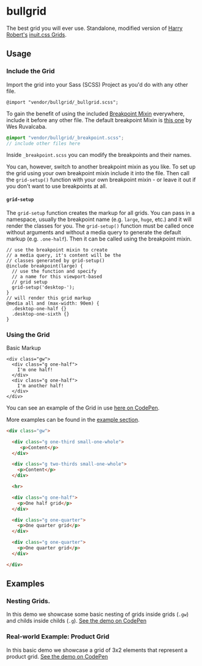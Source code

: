 # bullgrid

The best grid you will ever use. Standalone, modified version of [Harry Robert's](http://csswizardry.com/) [inuit.css
Grids](https://github.com/csswizardry/inuit.css/blob/master/objects/_grids.scss). 

## Usage

### Include the Grid

Import the grid into your Sass (SCSS) Project as you'd do with any other file.

```
@import "vendor/bullgrid/_bullgrid.scss";
```

To gain the benefit of using the included [Breakpoint
Mixin](https://github.com/synoa/bullgrid/blob/master/_breakpoint.scss)
everywhere, include it before any other file. The default breakpoint Mixin is
[this
one](https://bitbucket.org/wesruv/breakpoint/src/04efe65bbc8aa70241a610eda58c99b630f337dd/_breakpoint.scss?at=master)
 by Wes Ruvalcaba.

```scss
@import "vendor/bullgrid/_breakpoint.scss";
// include other files here
```

Inside `_breakpoint.scss` you can modify the breakpoints and their names.

You can, however, switch to another breakpoint mixin as you like. To set up the
grid using your own breakpoint mixin include it into the file. Then call the
`grid-setup()` function with your own breakpoint mixin - or leave it out if you
don't want to use breakpoints at all. 

#### `grid-setup`

The `grid-setup` function creates the markup for all grids. You can pass in a
namespace, usually the breakpoint name (e.g. `large`, `huge`, etc.) and it will
render the classes for you. The `grid-setup()` function must be called once
without arguments and without a media query to generate the default markup
(e.g. `.one-half`). Then it can be called using the breakpoint mixin.
```
// use the breakpoint mixin to create
// a media query, it's content will be the
// classes generated by grid-setup()
@include breakpoint(large) {
  // use the function and specify 
  // a name for this viewport-based
  // grid setup
  grid-setup('desktop-');
}
// will render this grid markup
@media all and (max-width: 90em) {
  .desktop-one-half {}
  .desktop-one-sixth {} 
}
```

### Using the Grid
Basic Markup
```
<div class="gw">
  <div class="g one-half">
    I'm one half!
  </div>
  <div class="g one-half">
    I'm another half!
  </div>
</div>
```

You can see an example of the Grid in use [here on
CodePen](http://codepen.io/kevingimbel/pen/MYGRKK).

More examples can be found in the [example
section](https://github.com/synoa/bullgrid#examples).

```html
<div class="gw">

  <div class="g one-third small-one-whole">
     <p>Content</p>
  </div>

  <div class="g two-thirds small-one-whole">
    <p>Content</p>
  </div>

  <hr>

  <div class="g one-half">
    <p>One half grid</p>
  </div>

  <div class="g one-quarter">
    <p>One quarter grid</p>
  </div>

  <div class="g one-quarter">
    <p>One quarter grid</p>
  </div>

</div>

```

## Examples

### Nesting Grids.

In this demo we showcase some basic nesting of grids inside grids (`.gw`) and
childs inside childs (`.g`).
[See the demo on CodePen](http://codepen.io/kevingimbel/pen/OPZGMd?editors=110)

### Real-world Example: Product Grid

In this basic demo we showcase a grid of 3x2 elements that represent a product
grid.
[See the demo on CodePen](http://codepen.io/kevingimbel/full/EaLJgm/)
